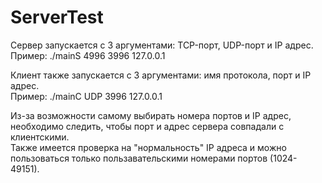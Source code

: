 # ServerTest
Сервер запускается с 3 аргументами: TCP-порт, UDP-порт и IP адрес.    
Пример: ./mainS 4996 3996 127.0.0.1    
    
Клиент также запускается с 3 аргументами: имя протокола, порт и IP адрес.    
Пример: ./mainC UDP 3996 127.0.0.1    
    
Из-за возможности самому выбирать номера портов и IP адрес, необходимо следить, чтобы порт и адрес сервера совпадали с клиентскими.    
Также имеется проверка на "нормальность" IP адреса и можно пользоваться только пользавательскими номерами портов (1024-49151).
